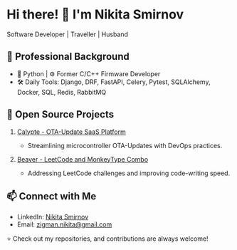 # Hi there! 👋 I'm Nikita Smirnov 

Software Developer | Traveller | Husband

## 💼 Professional Background

- 🐍 Python | ⚙️ Former C/C++ Firmware Developer
- 🛠️ Daily Tools: Django, DRF, FastAPI, Celery, Pytest, SQLAlchemy, Docker, SQL, Redis, RabbitMQ

## 🚀 Open Source Projects

1. [Calypte - OTA-Update SaaS Platform](https://github.com/OTA-Updates/backend)
   - Streamlining microcontroller OTA-Updates with DevOps practices.

2. [Beaver - LeetCode and MonkeyType Combo](https://github.com/nikitazigman/beaver)
   - Addressing LeetCode challenges and improving code-writing speed.

## 📫 Connect with Me

- LinkedIn: [Nikita Smirnov](https://www.linkedin.com/in/nikita-smirnov-20897623b/)
- Email: [zigman.nikita@gmail.com](mailto:zigman.nikita@gmail.com)

⭐ Check out my repositories, and contributions are always welcome!
